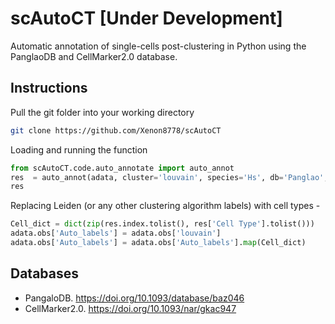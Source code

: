 # scAutoCT [Under Development]
Automatic annotation of single-cells post-clustering in Python using the PanglaoDB and CellMarker2.0 database.

## Instructions
Pull the git folder into your working directory 
```bash
git clone https://github.com/Xenon8778/scAutoCT
```

Loading and running the function
```python
from scAutoCT.code.auto_annotate import auto_annot
res  = auto_annot(adata, cluster='louvain', species='Hs', db='Panglao', tissuelist = ['Immune system'], cutoff=0.1)
res
```
Replacing Leiden (or any other clustering algorithm labels) with cell types -
```python
Cell_dict = dict(zip(res.index.tolist(), res['Cell Type'].tolist()))
adata.obs['Auto_labels'] = adata.obs['louvain']
adata.obs['Auto_labels'] = adata.obs['Auto_labels'].map(Cell_dict)
```
## Databases
- PangaloDB. https://doi.org/10.1093/database/baz046
- CellMarker2.0. https://doi.org/10.1093/nar/gkac947
